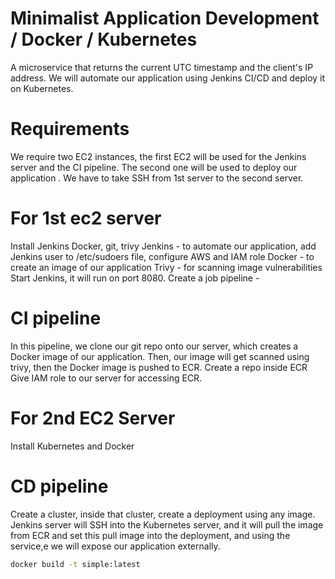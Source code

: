# Minimalist Application Development / Docker / Kubernetes

A  microservice that returns the current UTC timestamp and the client's IP address. We will automate our application using Jenkins CI/CD and deploy it on Kubernetes.

# Requirements
We require two EC2 instances, the first EC2 will be used for the Jenkins server and the CI pipeline. The second one will be used to deploy our application . We have to take SSH from 1st server to the second server.

# For 1st ec2 server
Install Jenkins  Docker, git, trivy
Jenkins - to automate our application, add Jenkins user to /etc/sudoers file, configure AWS and IAM role
Docker - to create an image of our application
Trivy - for scanning image vulnerabilities
Start Jenkins, it will run on port 8080.
Create a job pipeline -
# CI pipeline
In this pipeline, we clone our git repo onto our server, which creates a Docker image of our application. Then, our image will get scanned using trivy, then the Docker image is pushed to ECR.
Create a repo inside ECR 
Give IAM role to our server for accessing ECR.

# For 2nd EC2 Server
Install Kubernetes and Docker

# CD pipeline
Create a cluster, inside that cluster, create a deployment using any image.
Jenkins server will SSH into the Kubernetes server, and it will pull the image from ECR and set this pull image into the deployment, and using the service,e we will expose our application externally.


```bash
docker build -t simple:latest



